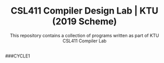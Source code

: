 <h1 align="center">CSL411 Compiler Design Lab | KTU (2019 Scheme) </h1>
<div align="center">
  <p>This repository contains a collection of programs written as part of KTU CSL411 Compiler Lab </p>
</div>
<br>
###CYCLE1


